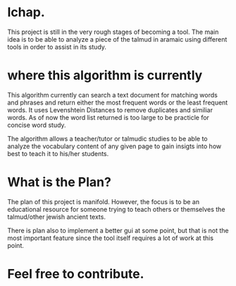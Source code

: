 # Ichap.

This project is still in the very rough stages of becoming a tool. The main idea is to be able to analyze a piece of the talmud in aramaic using different tools in order to assist in its study.

# where this algorithm is currently

This algorithm currently can search a text document for matching words and phrases and return either the most frequent words or the least frequent words. It uses Levenshtein Distances to remove duplicates and similiar words. As of now the word list returned is too large to be practicle for concise word study. 

The algorithm allows a teacher/tutor or talmudic studies to be able to analyze the vocabulary content of any given page to gain insigts into how best to teach it to his/her students.

# What is the Plan?

The plan of this project is manifold. However, the focus is to be an educational resource for someone trying to teach others or themselves the talmud/other jewish ancient texts. 

There is plan also to implement a better gui at some point, but that is not the most important feature since the tool itself requires a lot of work at this point.

# Feel free to contribute.
